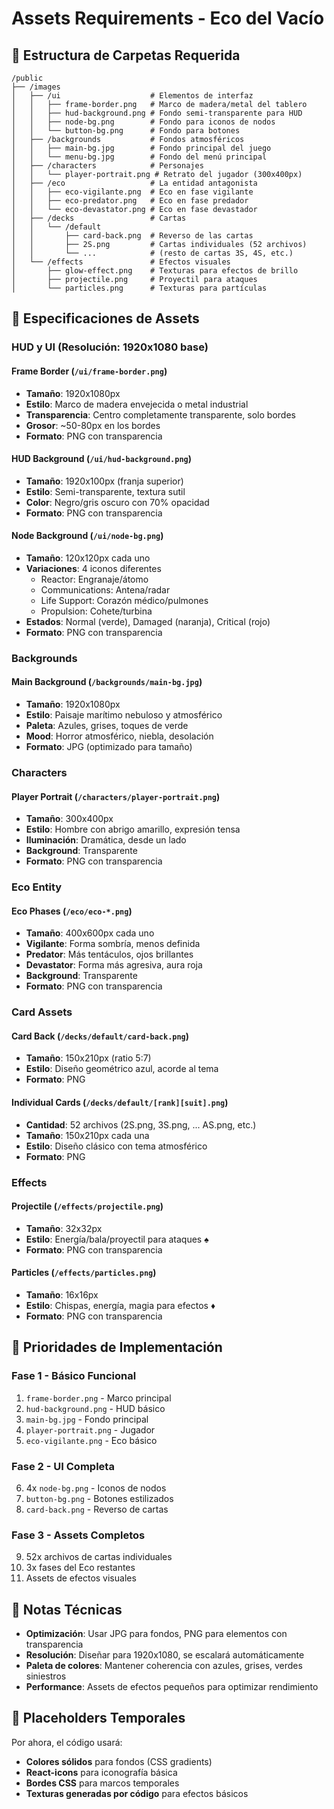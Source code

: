# Assets Requirements - Eco del Vacío

## 📂 Estructura de Carpetas Requerida
```
/public
├── /images
│   ├── /ui                    # Elementos de interfaz
│   │   ├── frame-border.png   # Marco de madera/metal del tablero
│   │   ├── hud-background.png # Fondo semi-transparente para HUD
│   │   ├── node-bg.png        # Fondo para iconos de nodos
│   │   └── button-bg.png      # Fondo para botones
│   ├── /backgrounds           # Fondos atmosféricos
│   │   ├── main-bg.jpg        # Fondo principal del juego
│   │   └── menu-bg.jpg        # Fondo del menú principal
│   ├── /characters            # Personajes
│   │   └── player-portrait.png # Retrato del jugador (300x400px)
│   ├── /eco                   # La entidad antagonista
│   │   ├── eco-vigilante.png  # Eco en fase vigilante
│   │   ├── eco-predator.png   # Eco en fase predador  
│   │   └── eco-devastator.png # Eco en fase devastador
│   ├── /decks                 # Cartas
│   │   └── /default
│   │       ├── card-back.png  # Reverso de las cartas
│   │       ├── 2S.png         # Cartas individuales (52 archivos)
│   │       └── ...            # (resto de cartas 3S, 4S, etc.)
│   └── /effects               # Efectos visuales
│       ├── glow-effect.png    # Texturas para efectos de brillo
│       ├── projectile.png     # Proyectil para ataques
│       └── particles.png      # Texturas para partículas
```

## 🎨 Especificaciones de Assets

### HUD y UI (Resolución: 1920x1080 base)

#### **Frame Border** (`/ui/frame-border.png`)
- **Tamaño**: 1920x1080px
- **Estilo**: Marco de madera envejecida o metal industrial
- **Transparencia**: Centro completamente transparente, solo bordes
- **Grosor**: ~50-80px en los bordes
- **Formato**: PNG con transparencia

#### **HUD Background** (`/ui/hud-background.png`)
- **Tamaño**: 1920x100px (franja superior)
- **Estilo**: Semi-transparente, textura sutil
- **Color**: Negro/gris oscuro con 70% opacidad
- **Formato**: PNG con transparencia

#### **Node Background** (`/ui/node-bg.png`)
- **Tamaño**: 120x120px cada uno
- **Variaciones**: 4 iconos diferentes
  - Reactor: Engranaje/átomo
  - Communications: Antena/radar
  - Life Support: Corazón médico/pulmones
  - Propulsion: Cohete/turbina
- **Estados**: Normal (verde), Damaged (naranja), Critical (rojo)
- **Formato**: PNG con transparencia

### Backgrounds

#### **Main Background** (`/backgrounds/main-bg.jpg`)
- **Tamaño**: 1920x1080px
- **Estilo**: Paisaje marítimo nebuloso y atmosférico
- **Paleta**: Azules, grises, toques de verde
- **Mood**: Horror atmosférico, niebla, desolación
- **Formato**: JPG (optimizado para tamaño)

### Characters

#### **Player Portrait** (`/characters/player-portrait.png`)
- **Tamaño**: 300x400px
- **Estilo**: Hombre con abrigo amarillo, expresión tensa
- **Iluminación**: Dramática, desde un lado
- **Background**: Transparente
- **Formato**: PNG con transparencia

### Eco Entity

#### **Eco Phases** (`/eco/eco-*.png`)
- **Tamaño**: 400x600px cada uno
- **Vigilante**: Forma sombría, menos definida
- **Predator**: Más tentáculos, ojos brillantes
- **Devastator**: Forma más agresiva, aura roja
- **Background**: Transparente
- **Formato**: PNG con transparencia

### Card Assets

#### **Card Back** (`/decks/default/card-back.png`)
- **Tamaño**: 150x210px (ratio 5:7)
- **Estilo**: Diseño geométrico azul, acorde al tema
- **Formato**: PNG

#### **Individual Cards** (`/decks/default/[rank][suit].png`)
- **Cantidad**: 52 archivos (2S.png, 3S.png, ... AS.png, etc.)
- **Tamaño**: 150x210px cada una
- **Estilo**: Diseño clásico con tema atmosférico
- **Formato**: PNG

### Effects

#### **Projectile** (`/effects/projectile.png`)
- **Tamaño**: 32x32px
- **Estilo**: Energía/bala/proyectil para ataques ♠
- **Formato**: PNG con transparencia

#### **Particles** (`/effects/particles.png`)
- **Tamaño**: 16x16px
- **Estilo**: Chispas, energía, magia para efectos ♦
- **Formato**: PNG con transparencia

## 🎯 Prioridades de Implementación

### **Fase 1 - Básico Funcional**
1. `frame-border.png` - Marco principal
2. `hud-background.png` - HUD básico
3. `main-bg.jpg` - Fondo principal
4. `player-portrait.png` - Jugador
5. `eco-vigilante.png` - Eco básico

### **Fase 2 - UI Completa**
6. 4x `node-bg.png` - Iconos de nodos
7. `button-bg.png` - Botones estilizados
8. `card-back.png` - Reverso de cartas

### **Fase 3 - Assets Completos**
9. 52x archivos de cartas individuales
10. 3x fases del Eco restantes
11. Assets de efectos visuales

## 📝 Notas Técnicas

- **Optimización**: Usar JPG para fondos, PNG para elementos con transparencia
- **Resolución**: Diseñar para 1920x1080, se escalará automáticamente
- **Paleta de colores**: Mantener coherencia con azules, grises, verdes siniestros
- **Performance**: Assets de efectos pequeños para optimizar rendimiento

## 🔧 Placeholders Temporales

Por ahora, el código usará:
- **Colores sólidos** para fondos (CSS gradients)
- **React-icons** para iconografía básica
- **Bordes CSS** para marcos temporales
- **Texturas generadas por código** para efectos básicos
